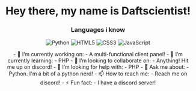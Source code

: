 <h1 align="center">Hey there, my name is Daftscientist!<br></h1>


<h3 align="center">Languages i know<br></h3>

<p align="center">
  <img alt="Python" src="https://img.shields.io/badge/-Python-23272A?style=flat&logo=python">
  <img alt="HTML5" src="https://img.shields.io/badge/-HTML5-23272A?style=flat&logo=html5">
  <img alt="CSS3" src="https://img.shields.io/badge/-CSS3-23272A?style=flat&logo=css3">
  <img alt="JavaScript" src="https://img.shields.io/badge/-JavaScript-23272A?style=flat&logo=javascript">

<p align="center">
- 🔭 I’m currently working on:
    - A multi-functional client panel!
- 🌱 I’m currently learning:
    - PHP
- 👯 I’m looking to collaborate on:
    - Anything! Hit me up on discord!
- 🤔 I’m looking for help with:
    - PHP
- 💬 Ask me about:
    - Python. I'm a bit of a python nerd!
- 📫 How to reach me:
    - Reach me on discord!
- ⚡ Fun fact:
    - I have a discord server!
</p>
